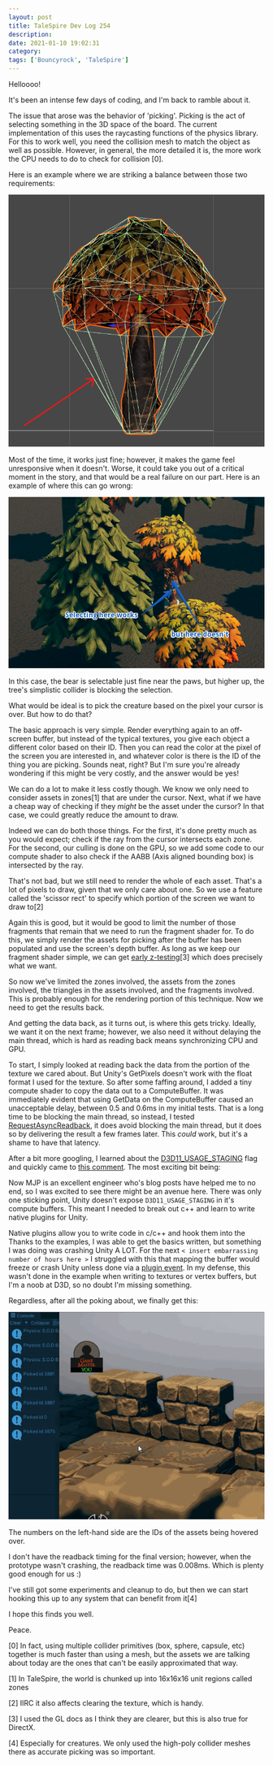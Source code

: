 ```yaml
---
layout: post
title: TaleSpire Dev Log 254
description:
date: 2021-01-10 19:02:31
category:
tags: ['Bouncyrock', 'TaleSpire']
---
```


Helloooo!

It's been an intense few days of coding, and I'm back to ramble about it.

The issue that arose was the behavior of 'picking'. Picking is the act of selecting something in the 3D space of the board. The current implementation of this uses the raycasting functions of the physics library. For this to work well, you need the collision mesh to match the object as well as possible. However, in general, the more detailed it is, the more work the CPU needs to do to check for collision [0].

Here is an example where we are striking a balance between those two requirements:

![tree collider tradeoff](/assets/images/colliderTradeOff.png)

Most of the time, it works just fine; however, it makes the game feel unresponsive when it doesn't. Worse, it could take you out of a critical moment in the story, and that would be a real failure on our part. Here is an example of where this can go wrong:

![bear/tree issue](/assets/images/oldPickingIssue.png)

In this case, the bear is selectable just fine near the paws, but higher up, the tree's simplistic collider is blocking the selection.

What would be ideal is to pick the creature based on the pixel your cursor is over. But how to do that?

The basic approach is very simple. Render everything again to an off-screen buffer, but instead of the typical textures, you give each object a different color based on their ID. Then you can read the color at the pixel of the screen you are interested in, and whatever color is there is the ID of the thing you are picking. Sounds neat, right? But I'm sure you're already wondering if this might be very costly, and the answer would be yes!

We can do a lot to make it less costly though. We know we only need to consider assets in zones[1] that are under the cursor. Next, what if we have a cheap way of checking if they *might* be the asset under the cursor? In that case, we could greatly reduce the amount to draw.

Indeed we can do both those things. For the first, it's done pretty much as you would expect; check if the ray from the cursor intersects each zone. For the second, our culling is done on the GPU, so we add some code to our compute shader to also check if the AABB (Axis aligned bounding box) is intersected by the ray.

That's not bad, but we still need to render the whole of each asset. That's a lot of pixels to draw, given that we only care about one. So we use a feature called the 'scissor rect' to specify which portion of the screen we want to draw to[2]

Again this is good, but it would be good to limit the number of those fragments that remain that we need to run the fragment shader for. To do this, we simply render the assets for picking after the buffer has been populated and use the screen's depth buffer. As long as we keep our fragment shader simple, we can get [early z-testing](https://www.khronos.org/opengl/wiki/Early_Fragment_Test)[3] which does precisely what we want.

So now we've limited the zones involved, the assets from the zones involved, the triangles in the assets involved, and the fragments involved. This is probably enough for the rendering portion of this technique. Now we need to get the results back.

And getting the data back, as it turns out, is where this gets tricky. Ideally, we want it on the next frame; however, we also need it without delaying the main thread, which is hard as reading back means synchronizing CPU and GPU.

To start, I simply looked at reading back the data from the portion of the texture we cared about. But Unity's GetPixels doesn't work with the float format I used for the texture. So after some faffing around, I added a tiny compute shader to copy the data out to a ComputeBuffer. It was immediately evident that using GetData on the ComputeBuffer caused an unacceptable delay, between 0.5 and 0.6ms in my initial tests. That is a long time to be blocking the main thread, so instead, I tested [RequestAsyncReadback](https://docs.unity3d.com/ScriptReference/Rendering.CommandBuffer.RequestAsyncReadback.html), it does avoid blocking the main thread, but it does so by delivering the result a few frames later. This *could* work, but it's a shame to have that latency.

After a bit more googling, I learned about the [D3D11_USAGE_STAGING](https://docs.microsoft.com/en-us/windows/win32/api/d3d11/ne-d3d11-d3d11_usage) flag and quickly came to [this comment](https://www.gamedev.net/forums/topic/691724-gpu-write-cpu-read/5354495/). The most exciting bit being:

Now MJP is an excellent engineer who's blog posts have helped me to no end, so I was excited to see there might be an avenue here. There was only one sticking point, Unity doesn't expose `D3D11_USAGE_STAGING` in it's compute buffers. This meant I needed to break out c++ and learn to write native plugins for Unity.

Native plugins allow you to write code in c/c++ and hook them into the
Thanks to the examples, I was able to get the basics written, but something I was doing was crashing Unity A LOT. For the next `< insert embarrassing number of hours here >` I struggled with this that mapping the buffer would freeze or crash Unity unless done via a [plugin event](https://docs.unity3d.com/ScriptReference/Rendering.CommandBuffer.IssuePluginEvent.html). In my defense, this wasn't done in the example when writing to textures or vertex buffers, but I'm a noob at D3D, so no doubt I'm missing something.

Regardless, after all the poking about, we finally get this:

![Pixel Picking](/assets/videos/pixel_picking.gif)

The numbers on the left-hand side are the IDs of the assets being hovered over.

I don't have the readback timing for the final version; however, when the prototype wasn't crashing, the readback time was 0.008ms. Which is plenty good enough for us :)

I've still got some experiments and cleanup to do, but then we can start hooking this up to any system that can benefit from it[4]

I hope this finds you well.

Peace.

[0] In fact, using multiple collider primitives (box, sphere, capsule, etc) together is much faster than using a mesh, but the assets we are talking about today are the ones that can't be easily approximated that way.

[1] In TaleSpire, the world is chunked up into 16x16x16 unit regions called zones

[2] IIRC it also affects clearing the texture, which is handy.

[3] I used the GL docs as I think they are clearer, but this is also true for DirectX.

[4] Especially for creatures. We only used the high-poly collider meshes there as accurate picking was so important.

